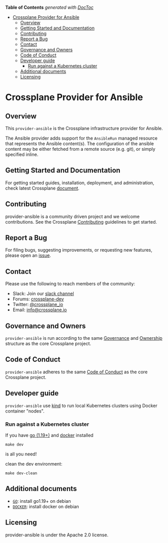 <!-- START doctoc generated TOC please keep comment here to allow auto update -->
<!-- DON'T EDIT THIS SECTION, INSTEAD RE-RUN doctoc TO UPDATE -->
**Table of Contents**  *generated with [DocToc](https://github.com/thlorenz/doctoc)*

- [Crossplane Provider for Ansible](#crossplane-provider-for-ansible)
  - [Overview](#overview)
  - [Getting Started and Documentation](#getting-started-and-documentation)
  - [Contributing](#contributing)
  - [Report a Bug](#report-a-bug)
  - [Contact](#contact)
  - [Governance and Owners](#governance-and-owners)
  - [Code of Conduct](#code-of-conduct)
  - [Developer guide](#developer-guide)
    - [Run against a Kubernetes cluster](#run-against-a-kubernetes-cluster)
  - [Additional documents](#additional-documents)
  - [Licensing](#licensing)

<!-- END doctoc generated TOC please keep comment here to allow auto update -->

# Crossplane Provider for Ansible

## Overview

This `provider-ansible` is the Crossplane infrastructure provider for Ansible.

The Ansible provider adds support for the `AnsibleRun` managed resource that
represents the Ansible content(s). The configuration of the ansible content may be
either fetched from a remote source (e.g. git), or simply specified inline.


## Getting Started and Documentation

For getting started guides, installation, deployment, and administration, check latest
Crossplane [document](https://crossplane.io/docs/).

## Contributing

provider-ansible is a community driven project and we welcome contributions. See the
Crossplane
[Contributing](https://github.com/crossplane/crossplane/blob/master/CONTRIBUTING.md)
guidelines to get started.

## Report a Bug

For filing bugs, suggesting improvements, or requesting new features, please
open an [issue](https://github.com/crossplane-contrib/provider-ansible/issues).

## Contact

Please use the following to reach members of the community:

* Slack: Join our [slack channel](https://slack.crossplane.io)
* Forums:
  [crossplane-dev](https://groups.google.com/forum/#!forum/crossplane-dev)
* Twitter: [@crossplane_io](https://twitter.com/crossplane_io)
* Email: [info@crossplane.io](mailto:info@crossplane.io)

## Governance and Owners

`provider-ansible` is run according to the same
[Governance](https://github.com/crossplane/crossplane/blob/master/GOVERNANCE.md)
and [Ownership](https://github.com/crossplane/crossplane/blob/master/OWNERS.md)
structure as the core Crossplane project.

## Code of Conduct

`provider-ansible` adheres to the same [Code of
Conduct](https://github.com/crossplane/crossplane/blob/master/CODE_OF_CONDUCT.md)
as the core Crossplane project.

## Developer guide

`provider-ansible` use [kind](https://github.com/kubernetes-sigs/kind) to run local Kubernetes clusters using Docker container "nodes".

### Run against a Kubernetes cluster

If you have [go (1.19+)](https://golang.org/doc/devel/release.html#policy) and [docker](https://www.docker.com/) installed 

```console
make dev
```
is all you need!

clean the dev environment:
```console
make dev-clean
```

## Additional documents

- [`GO`](https://tecadmin.net/install-go-on-debian/): install go1.19+ on debian
- [`DOCKER`](https://.docker.com/engine/install/debian/): install docker on debian

## Licensing

provider-ansible is under the Apache 2.0 license.
